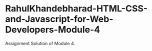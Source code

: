 # RahulKhandebharad-HTML-CSS-and-Javascript-for-Web-Developers-Module-4
Assignment Solution of Module 4.
